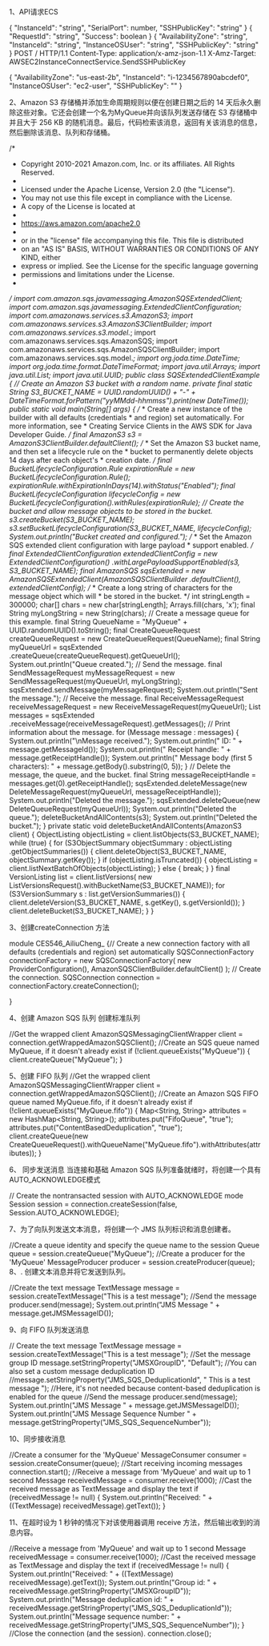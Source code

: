 1、API请求ECS

{
	 "InstanceId": "string",
	 "SerialPort": number,
	 "SSHPublicKey": "string"
	}
{
	 "RequestId": "string",
	 "Success": boolean
	}
{
	   "AvailabilityZone": "string",
	   "InstanceId": "string",
	   "InstanceOSUser": "string",
	   "SSHPublicKey": "string"
	}
POST / HTTP/1.1
Content-Type: application/x-amz-json-1.1
X-Amz-Target: AWSEC2InstanceConnectService.SendSSHPublicKey

{
   "AvailabilityZone": "us-east-2b",
   "InstanceId": "i-1234567890abcdef0",
   "InstanceOSUser": "ec2-user",
   "SSHPublicKey": "<ssh-public-key-material>"
}

2、Amazon S3 存储桶并添加生命周期规则以便在创建日期之后的 14 天后永久删除这些对象。它还会创建一个名为MyQueue并向该队列发送存储在 S3 存储桶中并且大于 256 KB 的随机消息。最后，代码检索该消息，返回有关该消息的信息，然后删除该消息、队列和存储桶。

/*
 * Copyright 2010-2021 Amazon.com, Inc. or its affiliates. All Rights Reserved.
 *
 * Licensed under the Apache License, Version 2.0 (the "License").
 * You may not use this file except in compliance with the License.
 * A copy of the License is located at
 *
 * https://aws.amazon.com/apache2.0
 *
 * or in the "license" file accompanying this file. This file is distributed
 * on an "AS IS" BASIS, WITHOUT WARRANTIES OR CONDITIONS OF ANY KIND, either
 * express or implied. See the License for the specific language governing
 * permissions and limitations under the License.
 *
 */
import com.amazon.sqs.javamessaging.AmazonSQSExtendedClient;
import com.amazon.sqs.javamessaging.ExtendedClientConfiguration;
import com.amazonaws.services.s3.AmazonS3;
import com.amazonaws.services.s3.AmazonS3ClientBuilder;
import com.amazonaws.services.s3.model.*;
import com.amazonaws.services.sqs.AmazonSQS;
import com.amazonaws.services.sqs.AmazonSQSClientBuilder;
import com.amazonaws.services.sqs.model.*;
import org.joda.time.DateTime;
import org.joda.time.format.DateTimeFormat;
import java.util.Arrays;
import java.util.List;
import java.util.UUID;
public class SQSExtendedClientExample {
// Create an Amazon S3 bucket with a random name.
	private final static String S3_BUCKET_NAME = UUID.randomUUID() + "-"
			 + DateTimeFormat.forPattern("yyMMdd-hhmmss").print(new DateTime());
			public static void main(String[] args) {
			 /*
			 * Create a new instance of the builder with all defaults (credentials
			 * and region) set automatically. For more information, see
			 * Creating Service Clients in the AWS SDK for Java Developer Guide.
			 */
			 final AmazonS3 s3 = AmazonS3ClientBuilder.defaultClient();
			 /*
			 * Set the Amazon S3 bucket name, and then set a lifecycle rule on the
			 * bucket to permanently delete objects 14 days after each object's
			 * creation date.
			 */
			 final BucketLifecycleConfiguration.Rule expirationRule =
			 new BucketLifecycleConfiguration.Rule();
			 expirationRule.withExpirationInDays(14).withStatus("Enabled");
			 final BucketLifecycleConfiguration lifecycleConfig =
			 new BucketLifecycleConfiguration().withRules(expirationRule);
			 // Create the bucket and allow message objects to be stored in the bucket.
			 s3.createBucket(S3_BUCKET_NAME);
			 s3.setBucketLifecycleConfiguration(S3_BUCKET_NAME, lifecycleConfig);
			 System.out.println("Bucket created and configured.");
			 /*
			 * Set the Amazon SQS extended client configuration with large payload
			 * support enabled.
			 */
			 final ExtendedClientConfiguration extendedClientConfig =
			 new ExtendedClientConfiguration()
			 .withLargePayloadSupportEnabled(s3, S3_BUCKET_NAME);
			 final AmazonSQS sqsExtended =
			 new AmazonSQSExtendedClient(AmazonSQSClientBuilder
			 .defaultClient(), extendedClientConfig);
			 /*
			 * Create a long string of characters for the message object which will
			 * be stored in the bucket.
			 */
			 int stringLength = 300000;
			 char[] chars = new char[stringLength];
			 Arrays.fill(chars, 'x');
			 final String myLongString = new String(chars);
			 // Create a message queue for this example.
			 final String QueueName = "MyQueue" + UUID.randomUUID().toString();
			 final CreateQueueRequest createQueueRequest =
			 new CreateQueueRequest(QueueName);
			 final String myQueueUrl = sqsExtended
			 .createQueue(createQueueRequest).getQueueUrl();
			 System.out.println("Queue created.");
			 // Send the message.
			 final SendMessageRequest myMessageRequest =
			 new SendMessageRequest(myQueueUrl, myLongString);
			 sqsExtended.sendMessage(myMessageRequest);
			 System.out.println("Sent the message.");
			 // Receive the message.
			 final ReceiveMessageRequest receiveMessageRequest =
			 new ReceiveMessageRequest(myQueueUrl);
			 List<Message> messages = sqsExtended
					 .receiveMessage(receiveMessageRequest).getMessages();
					 // Print information about the message.
					 for (Message message : messages) {
					 System.out.println("\nMessage received.");
					 System.out.println(" ID: " + message.getMessageId());
					 System.out.println(" Receipt handle: " + message.getReceiptHandle());
					 System.out.println(" Message body (first 5 characters): "
					 + message.getBody().substring(0, 5));
					 }
					 // Delete the message, the queue, and the bucket.
					 final String messageReceiptHandle = messages.get(0).getReceiptHandle();
					 sqsExtended.deleteMessage(new DeleteMessageRequest(myQueueUrl,
					 messageReceiptHandle));
					 System.out.println("Deleted the message.");
					 sqsExtended.deleteQueue(new DeleteQueueRequest(myQueueUrl));
					 System.out.println("Deleted the queue.");
					 deleteBucketAndAllContents(s3);
					 System.out.println("Deleted the bucket.");
					}
					private static void deleteBucketAndAllContents(AmazonS3 client) {
					 ObjectListing objectListing = client.listObjects(S3_BUCKET_NAME);
					 while (true) {
					 for (S3ObjectSummary objectSummary : objectListing
					 .getObjectSummaries()) {
					 client.deleteObject(S3_BUCKET_NAME, objectSummary.getKey());
					 }
					 if (objectListing.isTruncated()) {
					 objectListing = client.listNextBatchOfObjects(objectListing);
					 } else {
					 break;
					 }
					 }
					 final VersionListing list = client.listVersions(
					 new ListVersionsRequest().withBucketName(S3_BUCKET_NAME));
					 for (S3VersionSummary s : list.getVersionSummaries()) {
					 client.deleteVersion(S3_BUCKET_NAME, s.getKey(), s.getVersionId());
					 }
					 client.deleteBucket(S3_BUCKET_NAME);
					}
					}



3、创建createConnection 方法

module CES546_AiliuCheng_ {// Create a new connection factory with all defaults (credentials and region) set
	 automatically
	 SQSConnectionFactory connectionFactory = new SQSConnectionFactory(
	  new ProviderConfiguration(),
	  AmazonSQSClientBuilder.defaultClient()
	  );
	 // Create the connection.
	 SQSConnection connection = connectionFactory.createConnection();

}

4、创建 Amazon SQS 队列 创建标准队列

//Get the wrapped client
AmazonSQSMessagingClientWrapper client = connection.getWrappedAmazonSQSClient();
//Create an SQS queue named MyQueue, if it doesn't already exist
if (!client.queueExists("MyQueue")) {
client.createQueue("MyQueue");
}

5、创建 FIFO 队列 
//Get the wrapped client
AmazonSQSMessagingClientWrapper client = connection.getWrappedAmazonSQSClient();
//Create an Amazon SQS FIFO queue named MyQueue.fifo, if it doesn't already exist
if (!client.queueExists("MyQueue.fifo")) {
Map<String, String> attributes = new HashMap<String, String>();
attributes.put("FifoQueue", "true");
attributes.put("ContentBasedDeduplication", "true");
client.createQueue(new
CreateQueueRequest().withQueueName("MyQueue.fifo").withAttributes(attributes));
}

6、 同步发送消息 当连接和基础 Amazon SQS 队列准备就绪时，将创建一个具有AUTO_ACKNOWLEDGE模式


// Create the nontransacted session with AUTO_ACKNOWLEDGE mode
Session session = connection.createSession(false, Session.AUTO_ACKNOWLEDGE);

7、为了向队列发送文本消息，将创建一个 JMS 队列标识和消息创建者。 

//Create a queue identity and specify the queue name to the session
Queue queue = session.createQueue("MyQueue");
//Create a producer for the 'MyQueue'
MessageProducer producer = session.createProducer(queue);
8、. 创建文本消息并将它发送到队列。 

//Create the text message
TextMessage message = session.createTextMessage("This is a test message");
//Send the message
producer.send(message);
System.out.println("JMS Message " + message.getJMSMessageID());

9、向 FIFO 队列发送消息

// Create the text message
TextMessage message = session.createTextMessage("This is a test message");
//Set the message group ID
message.setStringProperty("JMSXGroupID", "Default");
//You can also set a custom message deduplication ID
//message.setStringProperty("JMS_SQS_DeduplicationId", " This is a test message ");
//Here, it's not needed because content-based deduplication is enabled for the queue
//Send the message
producer.send(message);
System.out.println("JMS Message " + message.getJMSMessageID());
System.out.println("JMS Message Sequence Number " +
message.getStringProperty("JMS_SQS_SequenceNumber"));


10、同步接收消息

//Create a consumer for the 'MyQueue'
MessageConsumer consumer = session.createConsumer(queue);
//Start receiving incoming messages
connection.start();
//Receive a message from 'MyQueue' and wait up to 1 second
Message receivedMessage = consumer.receive(1000);
//Cast the received message as TextMessage and display the text
if (receivedMessage != null) {
System.out.println("Received: " + ((TextMessage) receivedMessage).getText());
}

11、在超时设为 1 秒钟的情况下对该使用器调用 receive 方法，然后输出收到的消息内容。

//Receive a message from 'MyQueue' and wait up to 1 second
Message receivedMessage = consumer.receive(1000);
//Cast the received message as TextMessage and display the text
if (receivedMessage != null) {
System.out.println("Received: " + ((TextMessage) receivedMessage).getText());
System.out.println("Group id: " +
receivedMessage.getStringProperty("JMSXGroupID"));
System.out.println("Message deduplication id: " +
receivedMessage.getStringProperty("JMS_SQS_DeduplicationId"));
System.out.println("Message sequence number: " +
receivedMessage.getStringProperty("JMS_SQS_SequenceNumber"));
}
//Close the connection (and the session).
connection.close();


